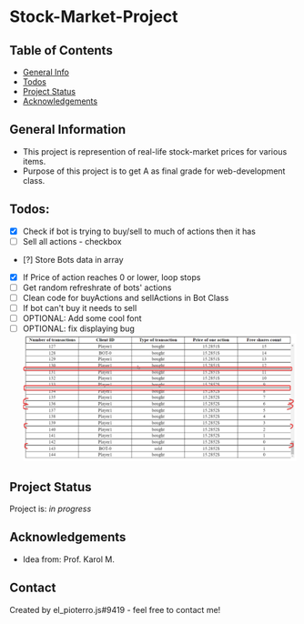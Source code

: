# Stock-Market-Project

## Table of Contents

- [General Info](#general-information)
- [Todos](#todos)
- [Project Status](#project-status)
- [Acknowledgements](#acknowledgements)
<!-- * [License](#license) -->

## General Information

- This project is represention of real-life stock-market prices for various items.
- Purpose of this project is to get A as final grade for web-development class.

## Todos:

- [x] Check if bot is trying to buy/sell to much of actions then it has
- [ ] Sell all actions - checkbox
- [?] Store Bots data in array
- [x] If Price of action reaches 0 or lower, loop stops
- [ ] Get random refreshrate of bots' actions
- [ ] Clean code for buyActions and sellActions in Bot Class
- [ ] If bot can't buy it needs to sell
- [ ] OPTIONAL: Add some cool font
- [ ] OPTIONAL: fix displaying bug ![image](screenshot1.png)

## Project Status

Project is: _in progress_

<!-- / _complete_ / _no longer being worked on_. If you are no longer working on it, provide reasons why. -->

## Acknowledgements

- Idea from: Prof. Karol M.

## Contact

Created by el_pioterro.js#9419 - feel free to contact me!

<!-- Optional -->
<!-- ## License -->
<!-- This project is open source and available under the [... License](). -->

<!-- You don't have to include all sections - just the one's relevant to your project -->
